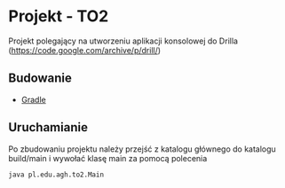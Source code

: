 # Projekt - TO2
Projekt polegający na utworzeniu aplikacji konsolowej do Drilla (https://code.google.com/archive/p/drill/)

## Budowanie 

* [Gradle](https://gradle.org/docs/)

## Uruchamianie
Po zbudowaniu projektu należy przejść z katalogu głównego do katalogu build/main i wywołać klasę main za pomocą polecenia
```
java pl.edu.agh.to2.Main
```

